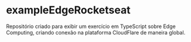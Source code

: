 # exampleEdgeRocketseat

Repositório criado para exibir um exercício em TypeScript sobre Edge Computing, criando conexão na plataforma CloudFlare de maneira global.

